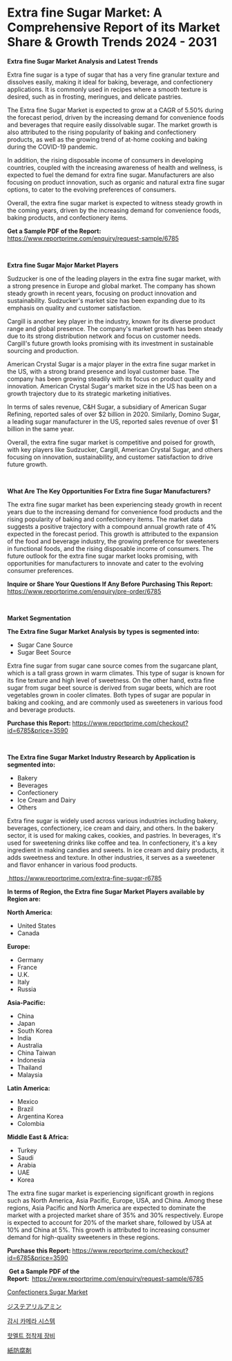 <p><h1>Extra fine Sugar Market: A Comprehensive Report of its Market Share & Growth Trends 2024 - 2031</h1></p><p><strong>Extra fine Sugar Market Analysis and Latest Trends</strong></p>
<p><p>Extra fine sugar is a type of sugar that has a very fine granular texture and dissolves easily, making it ideal for baking, beverage, and confectionery applications. It is commonly used in recipes where a smooth texture is desired, such as in frosting, meringues, and delicate pastries.</p><p>The Extra fine Sugar Market is expected to grow at a CAGR of 5.50% during the forecast period, driven by the increasing demand for convenience foods and beverages that require easily dissolvable sugar. The market growth is also attributed to the rising popularity of baking and confectionery products, as well as the growing trend of at-home cooking and baking during the COVID-19 pandemic.</p><p>In addition, the rising disposable income of consumers in developing countries, coupled with the increasing awareness of health and wellness, is expected to fuel the demand for extra fine sugar. Manufacturers are also focusing on product innovation, such as organic and natural extra fine sugar options, to cater to the evolving preferences of consumers.</p><p>Overall, the extra fine sugar market is expected to witness steady growth in the coming years, driven by the increasing demand for convenience foods, baking products, and confectionery items.</p></p>
<p><strong>Get a Sample PDF of the Report:&nbsp;</strong> <a href="https://www.reportprime.com/enquiry/request-sample/6785">https://www.reportprime.com/enquiry/request-sample/6785</a></p>
<p>&nbsp;</p>
<p><strong>Extra fine Sugar Major Market Players</strong></p>
<p><p>Sudzucker is one of the leading players in the extra fine sugar market, with a strong presence in Europe and global market. The company has shown steady growth in recent years, focusing on product innovation and sustainability. Sudzucker's market size has been expanding due to its emphasis on quality and customer satisfaction. </p><p>Cargill is another key player in the industry, known for its diverse product range and global presence. The company's market growth has been steady due to its strong distribution network and focus on customer needs. Cargill's future growth looks promising with its investment in sustainable sourcing and production.</p><p>American Crystal Sugar is a major player in the extra fine sugar market in the US, with a strong brand presence and loyal customer base. The company has been growing steadily with its focus on product quality and innovation. American Crystal Sugar's market size in the US has been on a growth trajectory due to its strategic marketing initiatives.</p><p>In terms of sales revenue, C&H Sugar, a subsidiary of American Sugar Refining, reported sales of over $2 billion in 2020. Similarly, Domino Sugar, a leading sugar manufacturer in the US, reported sales revenue of over $1 billion in the same year.</p><p>Overall, the extra fine sugar market is competitive and poised for growth, with key players like Sudzucker, Cargill, American Crystal Sugar, and others focusing on innovation, sustainability, and customer satisfaction to drive future growth.</p></p>
<p>&nbsp;</p>
<p><strong>What Are The Key Opportunities For Extra fine Sugar Manufacturers?</strong></p>
<p><p>The extra fine sugar market has been experiencing steady growth in recent years due to the increasing demand for convenience food products and the rising popularity of baking and confectionery items. The market data suggests a positive trajectory with a compound annual growth rate of 4% expected in the forecast period. This growth is attributed to the expansion of the food and beverage industry, the growing preference for sweeteners in functional foods, and the rising disposable income of consumers. The future outlook for the extra fine sugar market looks promising, with opportunities for manufacturers to innovate and cater to the evolving consumer preferences.</p></p>
<p><strong>Inquire or Share Your Questions If Any Before Purchasing This Report:</strong> <a href="https://www.reportprime.com/enquiry/pre-order/6785">https://www.reportprime.com/enquiry/pre-order/6785</a></p>
<p>&nbsp;</p>
<p><strong>Market Segmentation</strong></p>
<p><strong>The Extra fine Sugar Market Analysis by types is segmented into:</strong></p>
<p><ul><li>Sugar Cane Source</li><li>Sugar Beet Source</li></ul></p>
<p><p>Extra fine sugar from sugar cane source comes from the sugarcane plant, which is a tall grass grown in warm climates. This type of sugar is known for its fine texture and high level of sweetness. On the other hand, extra fine sugar from sugar beet source is derived from sugar beets, which are root vegetables grown in cooler climates. Both types of sugar are popular in baking and cooking, and are commonly used as sweeteners in various food and beverage products.</p></p>
<p><strong>Purchase this Report:&nbsp;</strong><a href="https://www.reportprime.com/checkout?id=6785&price=3590">https://www.reportprime.com/checkout?id=6785&price=3590</a></p>
<p>&nbsp;</p>
<p><strong>The Extra fine Sugar Market Industry Research by Application is segmented into:</strong></p>
<p><ul><li>Bakery</li><li>Beverages</li><li>Confectionery</li><li>Ice Cream and Dairy</li><li>Others</li></ul></p>
<p><p>Extra fine sugar is widely used across various industries including bakery, beverages, confectionery, ice cream and dairy, and others. In the bakery sector, it is used for making cakes, cookies, and pastries. In beverages, it's used for sweetening drinks like coffee and tea. In confectionery, it's a key ingredient in making candies and sweets. In ice cream and dairy products, it adds sweetness and texture. In other industries, it serves as a sweetener and flavor enhancer in various food products.</p></p>
<p><a href="https://www.reportprime.com/extra-fine-sugar-r6785">&nbsp;https://www.reportprime.com/extra-fine-sugar-r6785</a></p>
<p><strong>In terms of Region, the Extra fine Sugar Market Players available by Region are:</strong></p>
<p>
    <p> <strong> North America: </strong>
        <ul>
            <li>United States</li>
            <li>Canada</li>
        </ul>
        </p> 
    <p> <strong> Europe: </strong>
        <ul>
            <li>Germany</li>
            <li>France</li>
            <li>U.K.</li>
            <li>Italy</li>
            <li>Russia</li>
        </ul>
        </p> 
    <p> <strong> Asia-Pacific: </strong>
        <ul>
            <li>China</li>
            <li>Japan</li>
            <li>South Korea</li>
            <li>India</li>
            <li>Australia</li>
            <li>China Taiwan</li>
            <li>Indonesia</li>
            <li>Thailand</li>
            <li>Malaysia</li>
        </ul>
        </p> 
    <p> <strong> Latin America: </strong>
        <ul>
            <li>Mexico</li>
            <li>Brazil</li>
            <li>Argentina Korea</li>
            <li>Colombia</li>
        </ul>
        </p> 
    <p> <strong> Middle East & Africa: </strong>
        <ul>
            <li>Turkey</li>
            <li>Saudi</li>
            <li>Arabia</li>
            <li>UAE</li>
            <li>Korea</li>
        </ul>
    </p>
    </p>
<p><p>The extra fine sugar market is experiencing significant growth in regions such as North America, Asia Pacific, Europe, USA, and China. Among these regions, Asia Pacific and North America are expected to dominate the market with a projected market share of 35% and 30% respectively. Europe is expected to account for 20% of the market share, followed by USA at 10% and China at 5%. This growth is attributed to increasing consumer demand for high-quality sweeteners in these regions.</p></p>
<p><strong>Purchase this Report: </strong><a href="https://www.reportprime.com/checkout?id=6785&price=3590">https://www.reportprime.com/checkout?id=6785&price=3590</a></p>
<p>&nbsp;<strong>Get a Sample PDF of the Report:&nbsp;&nbsp;</strong><a href="https://www.reportprime.com/enquiry/request-sample/6785">https://www.reportprime.com/enquiry/request-sample/6785</a></p>
<p><strong></strong></p>
<p><p><a href="https://github.com/MyrticeDare2023/Market-Research-Report-List-1/blob/main/confectioners-sugar-market.md">Confectioners Sugar Market</a></p><p><a href="https://github.com/laurenreichert/Market-Research-Report-List-1/blob/main/409092575587.md">ジステアリルアミン</a></p><p><a href="https://github.com/TrevorKruvalis5678/Market-Research-Report-List-1/blob/main/619967571777.md">감시 카메라 시스템</a></p><p><a href="https://github.com/joannescott9078/Market-Research-Report-List-1/blob/main/152777271778.md">핫멜트 접착제 장비</a></p><p><a href="https://github.com/vtbvgl20191192/Market-Research-Report-List-2/blob/main/614792275586.md">紙防腐剤</a></p></p>